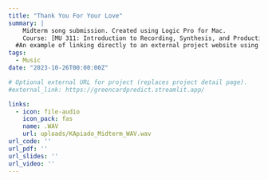 ```yaml
---
title: "Thank You For Your Love"
summary: | 
    Midterm song submission. Created using Logic Pro for Mac.
    Course: [MU 311: Introduction to Recording, Synthesis, and Production](https://catalog.calpoly.edu/coursesaz/mu/#:~:text=MU%C2%A0311.%20Introduction%20to%20Recording%2C%20Synthesis%2C%20and%20Production)
  #An example of linking directly to an external project website using `external_link`.
tags:
  - Music
date: "2023-10-26T00:00:00Z"

# Optional external URL for project (replaces project detail page).
#external_link: https://greencardpredict.streamlit.app/

links:
  - icon: file-audio
    icon_pack: fas
    name: .WAV
    url: uploads/KApiado_Midterm_WAV.wav
url_code: ''
url_pdf: ''
url_slides: ''
url_video: ''
---
```


